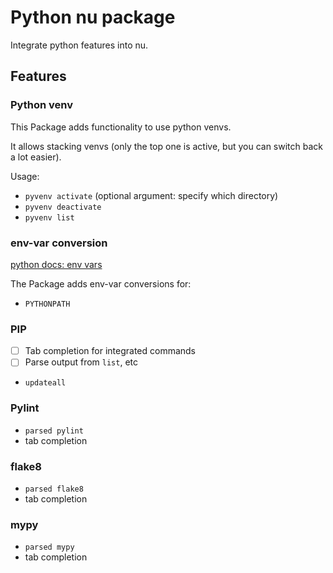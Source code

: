 # Python nu package

Integrate python features into nu.

## Features
### Python venv

This Package adds functionality to use python venvs.

It allows stacking venvs (only the top one is active, but you can switch back a lot easier).

Usage:
- `pyvenv activate` (optional argument: specify which directory)
- `pyvenv deactivate`
- `pyvenv list`

### env-var conversion

[python docs: env vars](https://docs.python.org/3/using/cmdline.html#environment-variables)

The Package adds env-var conversions for:
- `PYTHONPATH`

### PIP

- [ ] Tab completion for integrated commands
- [ ] Parse output from `list`, etc
- `updateall`

### Pylint

- `parsed pylint`
- tab completion

### flake8

- `parsed flake8`
- tab completion

### mypy

- `parsed mypy`
- tab completion
